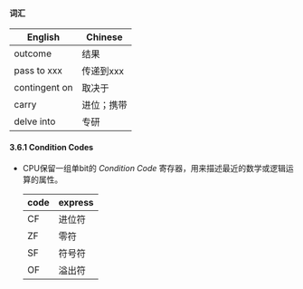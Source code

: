 #### 词汇

| English       | Chinese    |
| ------------- | ---------- |
| outcome       | 结果       |
| pass to xxx   | 传递到xxx  |
| contingent on | 取决于     |
| carry         | 进位；携带 |
| delve into    | 专研       |

#### 3.6.1 Condition Codes

- CPU保留一组单bit的 *Condition Code* 寄存器，用来描述最近的数学或逻辑运算的属性。

  | code | express |
  | ---- | ------- |
  | CF   | 进位符  |
  | ZF   | 零符    |
  | SF   | 符号符  |
  | OF   | 溢出符  |

  